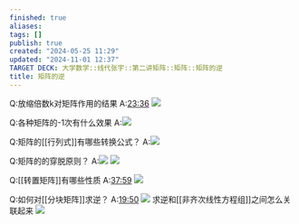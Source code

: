 ```yaml
---
finished: true
aliases: 
tags: []
publish: true
created: "2024-05-25 11:29"
updated: "2024-11-01 12:37"
TARGET DECK: 大学数学::线代张宇::第二讲矩阵::矩阵::矩阵的逆
title: 矩阵的逆
---
```


Q:放缩倍数k对矩阵作用的结果
A:[23:36](https://www.bilibili.com/video/BV1Ti421D727?p=17&t=1416.99316#t=23:36.99) 
![](https://img.hwenyi.tech/202405251949087.webp)

Q:各种矩阵的-1次有什么效果
A:![](https://img.hwenyi.tech/202405252002410.webp)

Q:矩阵的[[行列式]]有哪些转换公式？
A:![](https://img.hwenyi.tech/202405252004771.webp)

Q:矩阵的的穿脱原则？
A:![](https://img.hwenyi.tech/202405252011266.webp)
![](https://img.hwenyi.tech/202405252033699.webp)

Q:[[转置矩阵]]有哪些性质
A:[37:59](https://www.bilibili.com/video/BV1Ti421D727?p=18&t=2279.97992#t=37:59.98) 
![](https://img.hwenyi.tech/202405252202079.webp)

Q:如何对[[分块矩阵]]求逆？
A:[19:50](https://www.bilibili.com/video/BV1Ti421D727?p=35&t=1190.183985#t=19:50.18) 
![](https://img.hwenyi.tech/202405261158055.webp)
求逆和[[非齐次线性方程组]]之间怎么关联起来
![](https://img.hwenyi.tech/202406031721142.webp)
